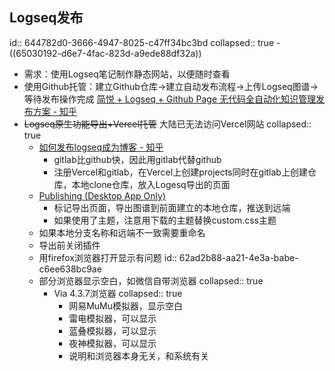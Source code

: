 ## Logseq发布
id:: 644782d0-3666-4947-8025-c47ff34bc3bd
collapsed:: true
	- ((65030192-d6e7-4fac-823d-a9ede88df32a))
- 需求：使用Logseq笔记制作静态网站，以便随时查看
- 使用Github托管：建立Github仓库->建立自动发布流程->上传Logseq图谱->等待发布操作完成 [简悦 + Logseq + Github Page 无代码全自动化知识管理发布方案 - 知乎](https://zhuanlan.zhihu.com/p/467192292)
- ~~Logseq原生功能导出+Vercel托管~~ 大陆已无法访问Vercel网站
  collapsed:: true
	- [如何发布logseq成为博客 - 知乎](https://zhuanlan.zhihu.com/p/344165645)
		- gitlab比github快，因此用gitlab代替github
		- 注册Vercel和gitlab，在Vercel上创建projects同时在gitlab上创建仓库，本地clone仓库，放入Logesq导出的页面
	- [Publishing (Desktop App Only)](https://docs.logseq.com/#/page/Publishing%20(Desktop%20App%20Only))
		- 标记导出页面，导出图谱到前面建立的本地仓库，推送到远端
		- 如果使用了主题，注意用下载的主题替换custom.css主题
	- 如果本地分支名称和远端不一致需要重命名
	- 导出前关闭插件
	- 用firefox浏览器打开显示有问题
	  id:: 62ad2b88-aa21-4e3a-babe-c6ee638bc9ae
	- 部分浏览器显示空白，如微信自带浏览器
	  collapsed:: true
		- Via 4.3.7浏览器
		  collapsed:: true
			- 网易MuMu模拟器，显示空白
			- 雷电模拟器，可以显示
			- 蓝叠模拟器，可以显示
			- 夜神模拟器，可以显示
			- 说明和浏览器本身无关，和系统有关